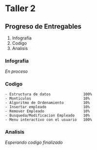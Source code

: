 # Taller 2

## Progreso de Entregables

1. Infografia
2. Codigo
3. Analisis

### Infografia
*En proceso*

### Codigo
    - Estructura de datos               100%
    - Monticulos                        10%
    - Algoritmo de Ordenamiento         10%
    - Insertar empleado                 10%
    - Remover Empleado                  10%
    - Busqueda/Modificacion Empleado    10%
    - Menu interactivo con el usuario   100%

### Analisis

*Esperando codigo finalizado*
